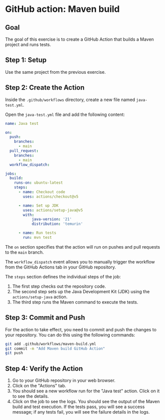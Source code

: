 # GitHub action: Maven build

## Goal
The goal of this exercise is to create a GitHub Action that builds a Maven project and runs tests.

## Step 1: Setup

Use the same project from the previous exercise.

## Step 2: Create the Action
Inside the `.github/workflows` directory, create a new file named `java-test.yml`.

Open the `java-test.yml` file and add the following content:
```yaml
name: Java test

on:
  push:
    branches:
      - main
  pull_request:
    branches:
      - main
  workflow_dispatch:

jobs:
  build:
    runs-on: ubuntu-latest
    steps:
      - name: Checkout code
        uses: actions/checkout@v5

      - name: Set up JDK
        uses: actions/setup-java@v5
        with:
            java-version: '21'
            distribution: 'temurin'

      - name: Run tests
        run: mvn test
```
The `on` section specifies that the action will run on pushes and pull requests to the `main` branch.

The `workflow_dispatch` event allows you to manually trigger the workflow from the GitHub Actions tab in your GitHub repository.

The `steps` section defines the individual steps of the job:
1. The first step checks out the repository code.
2. The second step sets up the Java Development Kit (JDK) using the `actions/setup-java` action.
3. The third step runs the Maven command to execute the tests.

## Step 3: Commit and Push
For the action to take effect, you need to commit and push the changes to your repository. You can do this using the following commands:
```bash
git add .github/workflows/maven-build.yml
git commit -m "Add Maven build GitHub Action"
git push
```

## Step 4: Verify the Action
1. Go to your GitHub repository in your web browser.
2. Click on the "Actions" tab.
3. You should see a new workflow run for the "Java test" action. Click on it to see the details.
4. Click on the job to see the logs. You should see the output of the Maven build and test execution. If the tests pass, you will see a success message; if any tests fail, you will see the failure details in the logs.